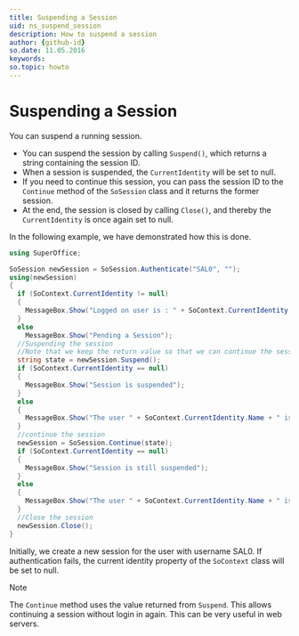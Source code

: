 ```yaml
---
title: Suspending a Session
uid: ns_suspend_session
description: How to suspend a session
author: {github-id}
so.date: 11.05.2016
keywords:
so.topic: howto
---
```


# Suspending a Session

You can suspend a running session.

* You can suspend the session by calling `Suspend()`, which returns a string containing the session ID.
* When a session is suspended, the `CurrentIdentity` will be set to null.
* If you need to continue this session, you can pass the session ID to the `Continue` method of the `SoSession` class and it returns the former session.
* At the end, the session is closed by calling `Close()`, and thereby the `CurrentIdentity` is once again set to null.

In the following example, we have demonstrated how this is done.

```csharp
using SuperOffice;

SoSession newSession = SoSession.Authenticate("SAL0", "");
using(newSession)
{
  if (SoContext.CurrentIdentity != null)
  {
    MessageBox.Show("Logged on user is : " + SoContext.CurrentIdentity.Name);
  }
  else
    MessageBox.Show("Pending a Session");
  //Suspending the session
  //Note that we keep the return value so that we can continue the session later on
  string state = newSession.Suspend();
  if (SoContext.CurrentIdentity == null)
  {
    MessageBox.Show("Session is suspended");
  }
  else
  {
    MessageBox.Show("The user " + SoContext.CurrentIdentity.Name + " is not yet suspended");
  }
  //continue the session
  newSession = SoSession.Continue(state);
  if (SoContext.CurrentIdentity == null)
  {
    MessageBox.Show("Session is still suspended");
  }
  else
  {
    MessageBox.Show("The user " + SoContext.CurrentIdentity.Name + " is Continued");
  }
  //Close the session
  newSession.Close();
}
```

Initially, we create a new session for the user with username SAL0. If authentication fails, the current identity property of the `SoContext` class will be set to null.

> [!NOTE]
> The `Continue` method uses the value returned from `Suspend`. This allows continuing a session without login in again. This can be very useful in web servers.
